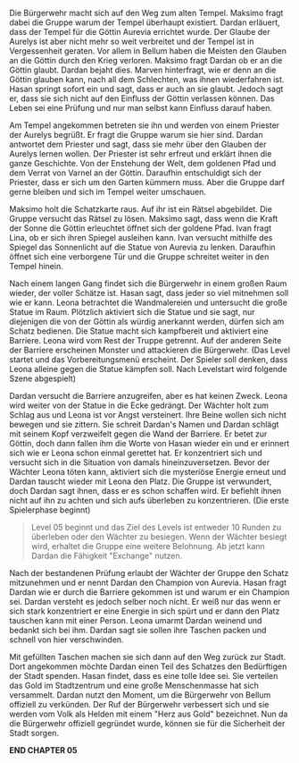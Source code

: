 Die Bürgerwehr macht sich auf den Weg zum alten Tempel. Maksimo fragt dabei die Gruppe warum der Tempel überhaupt existiert. Dardan erläuert, dass der Tempel für die Göttin Aurevia errichtet wurde. Der Glaube der Aurelys ist aber nicht mehr so weit verbreitet und der Tempel ist in Vergessenheit geraten. Vor allem in Bellum haben die Meisten den Glauben an die Göttin durch den Krieg verloren. Maksimo fragt Dardan ob er an die Göttin glaubt. Dardan bejaht dies. Marven hinterfragt, wie er denn an die Göttin glauben kann, nach all dem Schlechten, was ihnen wiederfahren ist. Hasan springt sofort ein und sagt, dass er auch an sie glaubt. Jedoch sagt er, dass sie sich nicht auf den Einfluss der Göttin verlassen können. Das Leben sei eine Prüfung und nur man selbst kann Einfluss darauf haben.

Am Tempel angekommen betreten sie ihn und werden von einem Priester der Aurelys begrüßt. Er fragt die Gruppe warum sie hier sind. Dardan antwortet dem Priester und sagt, dass sie mehr über den Glauben der Aurelys lernen wollen. Der Priester ist sehr erfreut und erklärt ihnen die ganze Geschichte. Von der Enstehung der Welt, dem goldenen Pfad und dem Verrat von Varnel an der Göttin. Daraufhin entschuldigt sich der Priester, dass er sich um den Garten kümmern muss. Aber die Gruppe darf gerne bleiben und sich im Tempel weiter umschauen.

Maksimo holt die Schatzkarte raus. Auf ihr ist ein Rätsel abgebildet. Die Gruppe versucht das Rätsel zu lösen. Maksimo sagt, dass wenn die Kraft der Sonne die Göttin erleuchtet öffnet sich der goldene Pfad. Ivan fragt Lina, ob er sich ihren Spiegel ausleihen kann. Ivan versucht mithilfe des Spiegel das Sonnenlicht auf die Statue von Aurevia zu lenken. Daraufhin öffnet sich eine verborgene Tür und die Gruppe schreitet weiter in den Tempel hinein. 

Nach einem langen Gang findet sich die Bürgerwehr in einem großen Raum wieder, der voller Schätze ist. Hasan sagt, dass jeder so viel mitnehmen soll wie er kann. Leona betrachtet die Wandmalereien und untersucht die große Statue im Raum. Plötzlich aktiviert sich die Statue und sie sagt, nur diejenigen die von der Göttin als würdig anerkannt werden, dürfen sich am Schatz bedienen. Die Statue macht sich kampfbereit und aktiviert eine Barriere. Leona wird vom Rest der Truppe getrennt. Auf der anderen Seite der Barriere erscheinen Monster und attackieren die Bürgerwehr. (Das Level startet und das Vorbereitungsmenü erscheint. Der Spieler soll denken, dass Leona alleine gegen die Statue kämpfen soll. Nach Levelstart wird folgende Szene abgespielt)

Dardan versucht die Barriere anzugreifen, aber es hat keinen Zweck. Leona wird weiter von der Statue in die Ecke gedrängt. Der Wächter holt zum Schlag aus und Leona ist vor Angst versteinert. Ihre Beine wollen sich nicht bewegen und sie zittern. Sie schreit Dardan's Namen und Dardan schlägt mit seinem Kopf verzweifelt gegen die Wand der Barriere. Er betet zur Göttin, doch dann fallen ihm die Worte von Hasan wieder ein und er erinnert sich wie er Leona schon einmal gerettet hat. Er konzentriert sich und versucht sich in die Situation von damals hineinzuversetzen. Bevor der Wächter Leona töten kann, aktiviert sich die mysteriöse Energie erneut und Dardan tauscht wieder mit Leona den Platz. Die Gruppe ist verwundert, doch Dardan sagt ihnen, dass er es schon schaffen wird. Er befiehlt ihnen nicht auf ihn zu achten und sich aufs überleben zu konzentrieren. (Die erste Spielerphase beginnt)

> Level 05 beginnt und das Ziel des Levels ist entweder 10 Runden zu überleben oder den Wächter zu besiegen. Wenn der Wächter besiegt wird, erhaltet die Gruppe eine weitere Belohnung. Ab jetzt kann Dardan die Fähigkeit "Exchange" nutzen.
>

Nach der bestandenen Prüfung erlaubt der Wächter der Gruppe den Schatz mitzunehmen und er nennt Dardan den Champion von Aurevia. Hasan fragt Dardan wie er durch die Barriere gekommen ist und warum er ein Champion sei. Dardan versteht es jedoch selber noch nicht. Er weiß nur das wenn er sich stark konzentriert er eine Energie in sich spürt und er dann den Platz tauschen kann mit einer Person. Leona umarmt Dardan weinend und bedankt sich bei ihm. Dardan sagt sie sollen ihre Taschen packen und schnell von hier verschwinden.

Mit gefüllten Taschen machen sie sich dann auf den Weg zurück zur Stadt. Dort angekommen möchte Dardan einen Teil des Schatzes den Bedürftigen der Stadt spenden. Hasan findet, dass es eine tolle Idee sei. Sie verteilen das Gold im Stadtzentrum und eine große Menschenmasse hat sich versammelt. Dardan nutzt den Moment, um die Bürgerwehr von Bellum offiziell zu verkünden. Der Ruf der Bürgerwehr verbessert sich und sie werden vom Volk als Helden mit einem "Herz aus Gold" bezeichnet. Nun da die Bürgerwehr offiziell gegründet wurde, können sie für die Sicherheit der Stadt sorgen.

**END CHAPTER 05**

